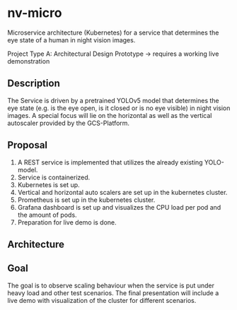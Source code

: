 # nv-micro
Microservice architecture (Kubernetes) for a service that determines the eye state of a human in night vision images. 

Project Type A: Architectural Design Prototype -> requires a working live demonstration

## Description
The Service is driven by a pretrained YOLOv5 model that determines the eye state (e.g. is the eye open, is it closed or is no eye visible) in night vision images. A special focus will lie on the horizontal as well as the vertical autoscaler provided by the GCS-Platform.

## Proposal
1. A REST service is implemented that utilizes the already existing YOLO-model.
2. Service is containerized.
3. Kubernetes is set up.
4. Vertical and horizontal auto scalers are set up in the kubernetes cluster.
5. Prometheus is set up in the kubernetes cluster.
6. Grafana dashboard is set up and visualizes the CPU load per pod and the amount of pods.
7. Preparation for live demo is done.

## Architecture


## Goal
The goal is to observe scaling behaviour when the service is put under heavy load and other test scenarios. 
The final presentation will include a live demo with visualization of the cluster for different scenarios.
